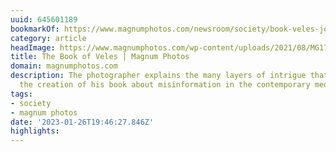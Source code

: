 ```yaml
---
uuid: 645601189
bookmarkOf: https://www.magnumphotos.com/newsroom/society/book-veles-jonas-bendiksen-hoodwinked-photography-industry/
category: article
headImage: https://www.magnumphotos.com/wp-content/uploads/2021/08/MG172509-scaled.jpg
title: The Book of Veles | Magnum Photos
domain: magnumphotos.com
description: The photographer explains the many layers of intrigue that went into
  the creation of his book about misinformation in the contemporary media landscape
tags:
- society
- magnum photos
date: '2023-01-26T19:46:27.846Z'
highlights: 
---
```



